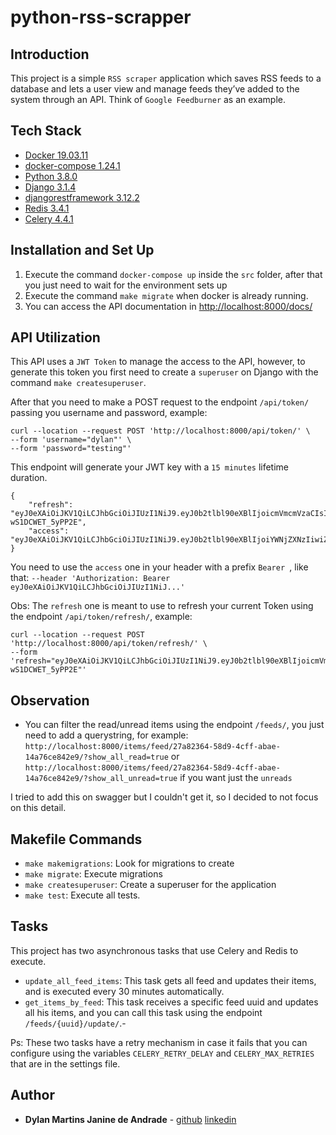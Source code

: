 # python-rss-scrapper

## Introduction

This project is a simple `RSS scraper` application which saves RSS feeds to a database and lets a user view and manage feeds they’ve added to the system through an API. Think of `Google Feedburner` as an example.

## Tech Stack

- [Docker 19.03.11](<https://www.docker.com/>)
- [docker-compose 1.24.1](<https://docs.docker.com/compose/>)
- [Python 3.8.0](<https://www.python.org/downloads/>)
- [Django 3.1.4](<https://www.djangoproject.com/>)
- [djangorestframework 3.12.2](<https://www.django-rest-framework.org/>)
- [Redis 3.4.1](<https://redis.io/>)
- [Celery 4.4.1](<https://docs.celeryproject.org/en/stable/>)

## Installation and Set Up

1. Execute the command `docker-compose up` inside the `src` folder, after that you just need to wait for the environment sets up
2. Execute the command `make migrate` when docker is already running.
3. You can access the API documentation in <http://localhost:8000/docs/>

## API Utilization

This API uses a `JWT Token` to manage the access to the API, however, to generate this token you first need to create a `superuser` on Django with the command `make createsuperuser`.

After that you need to make a POST request to the endpoint `/api/token/` passing you username and password, example:
```
curl --location --request POST 'http://localhost:8000/api/token/' \
--form 'username="dylan"' \
--form 'password="testing"'
```
This endpoint will generate your JWT key with a `15 minutes` lifetime duration.
```
{
    "refresh": "eyJ0eXAiOiJKV1QiLCJhbGciOiJIUzI1NiJ9.eyJ0b2tlbl90eXBlIjoicmVmcmVzaCIsImV4cCI6MTYwODczODQzNSwianRpIjoiMjMyYTg1OGVhMzI1NDU4NWJiNzM1M2Y0N2FmZDFiMTIiLCJ1c2VyX2lkIjoxfQ.Tal2Od253lwiChgxmx5nBa9oTSr-wS1DCWET_5yPP2E",
    "access": "eyJ0eXAiOiJKV1QiLCJhbGciOiJIUzI1NiJ9.eyJ0b2tlbl90eXBlIjoiYWNjZXNzIiwiZXhwIjoxNjA4NjUyOTM1LCJqdGkiOiIxZGE3MDJmMjIxM2I0NmMyOTRmMzljZmZhNzI0OThjMiIsInVzZXJfaWQiOjF9.QwczlErSAauzHRs0uZhfyFRlgyYCLyu74vJA4BgoKQA"
}
```

You need to use the `access` one in your header with a prefix `Bearer `, like that:
`--header 'Authorization: Bearer eyJ0eXAiOiJKV1QiLCJhbGciOiJIUzI1NiJ...'`

Obs: The `refresh` one is meant to use to refresh your current Token using the endpoint `/api/token/refresh/`, example:
```
curl --location --request POST 'http://localhost:8000/api/token/refresh/' \
--form 'refresh="eyJ0eXAiOiJKV1QiLCJhbGciOiJIUzI1NiJ9.eyJ0b2tlbl90eXBlIjoicmVmcmVzaCIsImV4cCI6MTYwODczODQzNSwianRpIjoiMjMyYTg1OGVhMzI1NDU4NWJiNzM1M2Y0N2FmZDFiMTIiLCJ1c2VyX2lkIjoxfQ.Tal2Od253lwiChgxmx5nBa9oTSr-wS1DCWET_5yPP2E"'
```

## Observation

- You can filter the read/unread items using the endpoint `/feeds/`, you just need to add a querystring, for example:
`http://localhost:8000/items/feed/27a82364-58d9-4cff-abae-14a76ce842e9/?show_all_read=true` or
`http://localhost:8000/items/feed/27a82364-58d9-4cff-abae-14a76ce842e9/?show_all_unread=true` if you want just the `unreads`

I tried to add this on swagger but I couldn't get it, so I decided to not focus on this detail.

## Makefile Commands

- `make makemigrations`: Look for migrations to create
- `make migrate`: Execute migrations
- `make createsuperuser`: Create a superuser for the application
- `make test`: Execute all tests.

## Tasks

This project has two asynchronous tasks that use Celery and Redis to execute.

- `update_all_feed_items`: This task gets all feed and updates their items, and is executed every 30 minutes automatically.
- `get_items_by_feed`: This task receives a specific feed uuid and updates all his items, and you can call this task using the endpoint `/feeds/{uuid}/update/`.-

Ps: These two tasks have a retry mechanism in case it fails that you can configure using the variables `CELERY_RETRY_DELAY` and `CELERY_MAX_RETRIES` that are in the settings file.

## Author

* **Dylan Martins Janine de Andrade** - [github](https://github.com/dylanmartins) [linkedin](https://www.linkedin.com/in/dylan-m-j-andrade/)
